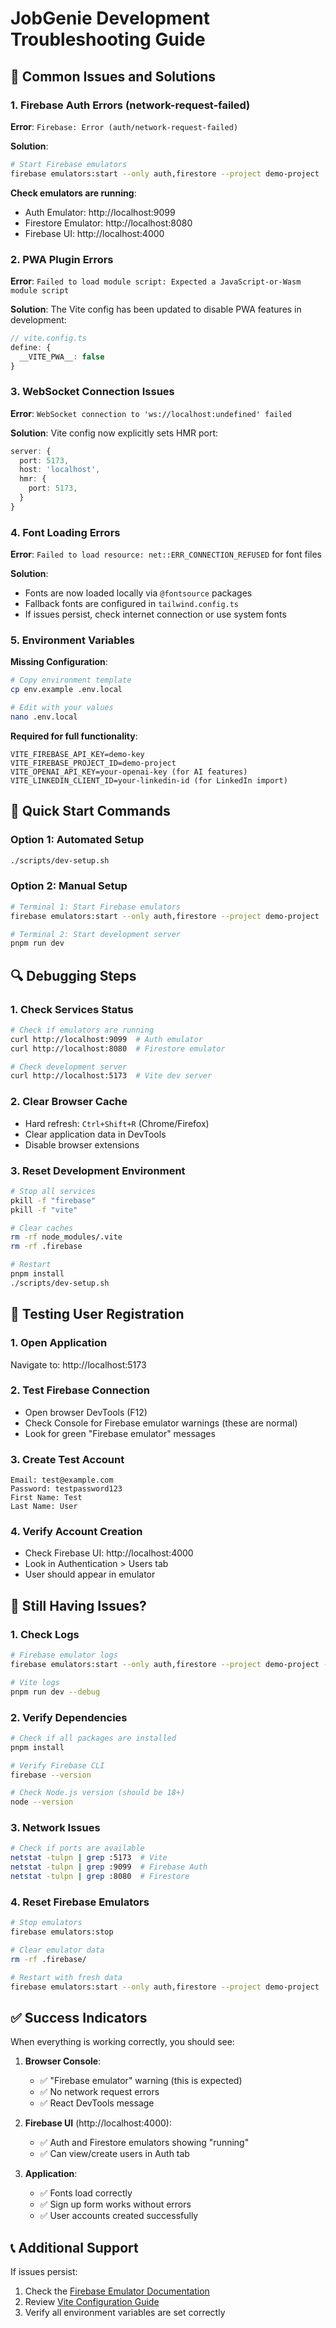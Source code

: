 # JobGenie Development Troubleshooting Guide

## 🔧 Common Issues and Solutions

### 1. Firebase Auth Errors (network-request-failed)

**Error**: `Firebase: Error (auth/network-request-failed)`

**Solution**:
```bash
# Start Firebase emulators
firebase emulators:start --only auth,firestore --project demo-project
```

**Check emulators are running**:
- Auth Emulator: http://localhost:9099
- Firestore Emulator: http://localhost:8080
- Firebase UI: http://localhost:4000

### 2. PWA Plugin Errors

**Error**: `Failed to load module script: Expected a JavaScript-or-Wasm module script`

**Solution**: The Vite config has been updated to disable PWA features in development:
```typescript
// vite.config.ts
define: {
  __VITE_PWA__: false
}
```

### 3. WebSocket Connection Issues

**Error**: `WebSocket connection to 'ws://localhost:undefined' failed`

**Solution**: Vite config now explicitly sets HMR port:
```typescript
server: {
  port: 5173,
  host: 'localhost',
  hmr: {
    port: 5173,
  }
}
```

### 4. Font Loading Errors

**Error**: `Failed to load resource: net::ERR_CONNECTION_REFUSED` for font files

**Solution**: 
- Fonts are now loaded locally via `@fontsource` packages
- Fallback fonts are configured in `tailwind.config.ts`
- If issues persist, check internet connection or use system fonts

### 5. Environment Variables

**Missing Configuration**:
```bash
# Copy environment template
cp env.example .env.local

# Edit with your values
nano .env.local
```

**Required for full functionality**:
```env
VITE_FIREBASE_API_KEY=demo-key
VITE_FIREBASE_PROJECT_ID=demo-project
VITE_OPENAI_API_KEY=your-openai-key (for AI features)
VITE_LINKEDIN_CLIENT_ID=your-linkedin-id (for LinkedIn import)
```

## 🚀 Quick Start Commands

### Option 1: Automated Setup
```bash
./scripts/dev-setup.sh
```

### Option 2: Manual Setup
```bash
# Terminal 1: Start Firebase emulators
firebase emulators:start --only auth,firestore --project demo-project

# Terminal 2: Start development server
pnpm run dev
```

## 🔍 Debugging Steps

### 1. Check Services Status
```bash
# Check if emulators are running
curl http://localhost:9099  # Auth emulator
curl http://localhost:8080  # Firestore emulator

# Check development server
curl http://localhost:5173  # Vite dev server
```

### 2. Clear Browser Cache
- Hard refresh: `Ctrl+Shift+R` (Chrome/Firefox)
- Clear application data in DevTools
- Disable browser extensions

### 3. Reset Development Environment
```bash
# Stop all services
pkill -f "firebase"
pkill -f "vite"

# Clear caches
rm -rf node_modules/.vite
rm -rf .firebase

# Restart
pnpm install
./scripts/dev-setup.sh
```

## 📱 Testing User Registration

### 1. Open Application
Navigate to: http://localhost:5173

### 2. Test Firebase Connection
- Open browser DevTools (F12)
- Check Console for Firebase emulator warnings (these are normal)
- Look for green "Firebase emulator" messages

### 3. Create Test Account
```
Email: test@example.com
Password: testpassword123
First Name: Test
Last Name: User
```

### 4. Verify Account Creation
- Check Firebase UI: http://localhost:4000
- Look in Authentication > Users tab
- User should appear in emulator

## 🐛 Still Having Issues?

### 1. Check Logs
```bash
# Firebase emulator logs
firebase emulators:start --only auth,firestore --project demo-project --debug

# Vite logs
pnpm run dev --debug
```

### 2. Verify Dependencies
```bash
# Check if all packages are installed
pnpm install

# Verify Firebase CLI
firebase --version

# Check Node.js version (should be 18+)
node --version
```

### 3. Network Issues
```bash
# Check if ports are available
netstat -tulpn | grep :5173  # Vite
netstat -tulpn | grep :9099  # Firebase Auth
netstat -tulpn | grep :8080  # Firestore
```

### 4. Reset Firebase Emulators
```bash
# Stop emulators
firebase emulators:stop

# Clear emulator data
rm -rf .firebase/

# Restart with fresh data
firebase emulators:start --only auth,firestore --project demo-project
```

## ✅ Success Indicators

When everything is working correctly, you should see:

1. **Browser Console**:
   - ✅ "Firebase emulator" warning (this is expected)
   - ✅ No network request errors
   - ✅ React DevTools message

2. **Firebase UI** (http://localhost:4000):
   - ✅ Auth and Firestore emulators showing "running"
   - ✅ Can view/create users in Auth tab

3. **Application**:
   - ✅ Fonts load correctly
   - ✅ Sign up form works without errors
   - ✅ User accounts created successfully

## 📞 Additional Support

If issues persist:
1. Check the [Firebase Emulator Documentation](https://firebase.google.com/docs/emulator-suite)
2. Review [Vite Configuration Guide](https://vitejs.dev/config/)
3. Verify all environment variables are set correctly
